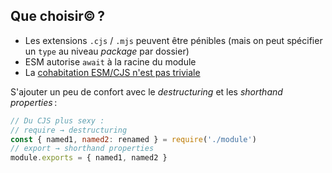 ## Que choisir© ?

- Les extensions `.cjs` / `.mjs` peuvent être pénibles (mais on peut spécifier un `type` au niveau *package* par dossier)
- ESM autorise `await` à la racine du module
- La [cohabitation ESM/CJS n'est pas triviale](https://redfin.engineering/node-modules-at-war-why-commonjs-and-es-modules-cant-get-along-9617135eeca1)

S'ajouter un peu de confort avec le _destructuring_ et les _shorthand properties_ :

```js
// Du CJS plus sexy :
// require → destructuring
const { named1, named2: renamed } = require('./module')
// export → shorthand properties
module.exports = { named1, named2 }
```
